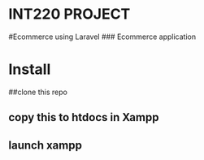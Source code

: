 # INT220 PROJECT
#Ecommerce using Laravel
    ### Ecommerce application
# Install
  ##clone this repo
  ## copy this to htdocs in Xampp
  ## launch xampp
